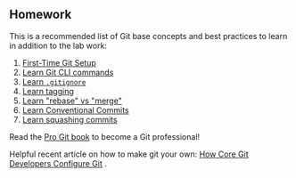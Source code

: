 
## Homework

This is a recommended list of Git base concepts and best practices to learn in addition to the lab work:

1. [First-Time Git Setup](https://git-scm.com/book/en/v2/Getting-Started-First-Time-Git-Setup)
2. [Learn Git CLI commands](https://github.github.com/training-kit/downloads/github-git-cheat-sheet.pdf)
3. [Learn `.gitignore`](https://git-scm.com/docs/gitignore)
4. [Learn tagging](https://git-scm.com/book/en/v2/Git-Basics-Tagging)
5. [Learn "rebase" vs "merge"](https://medium.datadriveninvestor.com/git-rebase-vs-merge-cc5199edd77c)
6. [Learn Conventional Commits](https://www.conventionalcommits.org/en/v1.0.0-beta.2/)
7. [Learn squashing commits](https://medium.com/the-mighty-programmer/squashing-git-commits-4b53fe1c138e)

Read the [Pro Git book](https://git-scm.com/book/en/v2) to become a Git professional!  

Helpful recent article on how to make git your own: [How Core Git Developers Configure Git](https://blog.gitbutler.com/how-git-core-devs-configure-git/) .
